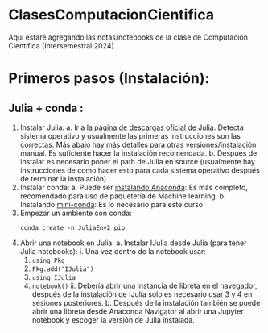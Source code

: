 # ClasesComputacionCientifica
Aquí estaré agregando las notas/notebooks de la clase de Computación Científica (Intersemestral 2024).

# Primeros pasos (Instalación):

## Julia + conda :

1. Instalar Julia:
  a. Ir a [la página de descargas oficial de Julia](https://julialang.org/downloads/). Detecta sistema operativo y usualmente las primeras instrucciones son las correctas. Más abajo hay más detalles para otras versiones/instalación manual. Es suficiente hacer la instalación recomendada.
  b. Después de instalar es necesario poner el path de Julia en source (usualmente hay instrucciones de como hacer esto para cada sistema operativo después de terminar la instalación).
2. Instalar conda:
  a. Puede ser [instalando Anaconda](https://www.anaconda.com/download): Es más completo, recomendado para uso de paquetería de Machine learning.
  b. Instalando [mini-conda](https://docs.anaconda.com/miniconda/miniconda-install/): Es lo necesario para este curso.
3. Empezar un ambiente con conda:
    ```
    conda create -n JuliaEnv2 pip
    ```
4. Abrir una notebook en Julia:
 a. Instalar IJulia desde Julia (para tener Julia notebooks):
    i. Una vez dentro de la notebook usar:
     1. `using Pkg`
     2. `Pkg.add("IJulia")`
     3. `using IJulia`
     4. `notebook()`
   ii. Debería abrir una instancia de libreta en el navegador, después de la instalación de IJulia solo es necesario usar 3 y 4 en sesiones posteriores.
  b. Después de la instalación también se puede abrir una libreta desde Anaconda Navigator al abrir una Jupyter notebook y escoger la versión de Julia instalada.

